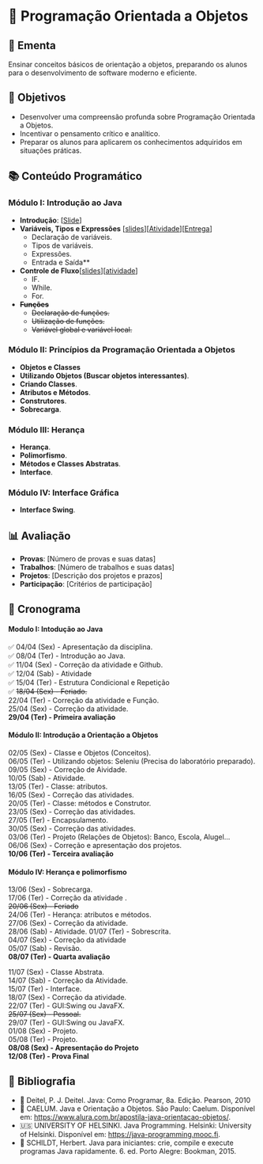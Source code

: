 # 🚀 Programação Orientada a Objetos

## 📜 Ementa
Ensinar conceitos básicos de orientação a objetos, preparando os alunos para o desenvolvimento de software moderno e eficiente.

## 🎯 Objetivos
- Desenvolver uma compreensão profunda sobre Programação Orientada a Objetos.
- Incentivar o pensamento crítico e analítico.
- Preparar os alunos para aplicarem os conhecimentos adquiridos em situações práticas.

## 📚 Conteúdo Programático

### Módulo I: Introdução ao Java
- **Introdução**: [[Slide](https://drive.google.com/file/d/19Wk10WPw_d1NWZxqK2GlNlveLzAoZQBc/view?usp=sharing)]
- **Variáveis, Tipos e Expressões** [[slides](https://drive.google.com/file/d/19h5v5yZWKlgtVKqozDhpHRAHpHpeM420/view?usp=sharing)][[Atividade](https://drive.google.com/file/d/19ybSC1y0NuiiXyvq1iq7g9IHQD633qc2/view?usp=sharing)][[Entrega](https://classroom.github.com/a/W8tgeZi7)]
  - Declaração de variáveis.
  - Tipos de variáveis.
  - Expressões.
  - Entrada e Saída**
- **Controle de Fluxo**[[slides](https://drive.google.com/file/d/1ED3F_sM7kd9gSXkxn9i0dmXxXwjYtKpR/view?usp=sharing)][[atividade](https://drive.google.com/file/d/1FUpQL4STAMkB32_ohvR0oJ1Ig4gVLlvP/view?usp=sharing)]
  - IF.
  - While.
  - For.
- ~~**Funções**~~
  - ~~Declaração de funções.~~
  - ~~Utilização de funções.~~
  - ~~Variável global e variável local.~~

### Módulo II: Princípios da Programação Orientada a Objetos
- **Objetos e Classes**
- **Utilizando Objetos (Buscar objetos interessantes)**.
- **Criando Classes**.
- **Atributos e Métodos**.
- **Construtores**.
- **Sobrecarga**.

### Módulo III: Herança
- **Herança**.
- **Polimorfismo**.
- **Métodos e Classes Abstratas**.
- **Interface**.

### Módulo IV: Interface Gráfica
- **Interface Swing**.

## 📊 Avaliação
- **Provas**: [Número de provas e suas datas]
- **Trabalhos**: [Número de trabalhos e suas datas]
- **Projetos**: [Descrição dos projetos e prazos]
- **Participação**: [Critérios de participação]

## 📅 Cronograma
#### Modulo I: Intodução ao Java
:white_check_mark: 04/04 (Sex) - Apresentação da disciplina.   
:white_check_mark: 08/04 (Ter) - Introdução ao Java.  
:white_check_mark: 11/04 (Sex) - Correção da atividade e Github.  
:white_check_mark: 12/04 (Sab) - Atividade  
:white_check_mark: 15/04 (Ter) - Estrutura Condicional e Repetição  
:white_check_mark: ~~18/04 (Sex) - Feriado.~~  
22/04 (Ter) - Correção da atividade e Função.  
25/04 (Sex) -  Correção da atividade.  
**29/04 (Ter) - Primeira avaliação**  

#### Módulo II: Introdução a Orientação a Objetos 
02/05 (Sex) - Classe e Objetos (Conceitos).  
06/05 (Ter) - Utilizando objetos: Seleniu (Precisa do laboratório preparado).  
09/05 (Sex) - Correção de Aividade.  
10/05 (Sab) - Atividade.  
13/05 (Ter) - Classe: atributos.  
16/05 (Sex) - Correção das atividades.  
20/05 (Ter) - Classe: métodos e Construtor.  
23/05 (Sex) - Correção das atividades.  
27/05 (Ter) - Encapsulamento.  
30/05 (Sex) - Correção das atividades.  
03/06 (Ter) - Projeto (Relações de Objetos): Banco, Escola, Alugel...  
06/06 (Sex) - Correção e apresentação dos projetos.  
**10/06 (Ter) - Terceira avaliação** 

#### Módulo IV: Herança e polimorfismo
13/06 (Sex) - Sobrecarga.  
17/06 (Ter) - Correção da atividade .  
~~20/06 (Sex) - Feriado~~  
24/06 (Ter) - Herança: atributos e métodos.   
27/06 (Sex) - Correção da atividade.  
28/06 (Sab) - Atividade.
01/07 (Ter) - Sobrescrita.  
04/07 (Sex) - Correção da atividade  
05/07 (Sab) - Revisão.  
**08/07 (Ter) - Quarta avaliação**  

11/07 (Sex) - Classe Abstrata.  
14/07 (Sab) - Correção da Atividade.  
15/07 (Ter) - Interface.  
18/07 (Sex) - Correção da atividade.  
22/07 (Ter) - GUI:Swing ou JavaFX.   
~~25/07 (Sex) - Pessoal.~~  
29/07 (Ter) - GUI:Swing ou JavaFX.  
01/08 (Sex) - Projeto.  
05/08 (Ter) - Projeto.  
**08/08 (Sex) - Apresentação do Projeto**\
**12/08 (Ter) - Prova Final**


## 📖 Bibliografia
- :book: Deitel, P. J. Deitel. Java: Como Programar, 8a. Edição. Pearson, 2010
- :page_facing_up: CAELUM. Java e Orientação a Objetos. São Paulo: Caelum. Disponível em: https://www.alura.com.br/apostila-java-orientacao-objetos/.
- :us: UNIVERSITY OF HELSINKI. Java Programming. Helsinki: University of Helsinki. Disponível em: https://java-programming.mooc.fi.  
- :book: SCHILDT, Herbert. Java para iniciantes: crie, compile e execute programas Java rapidamente. 6. ed. Porto Alegre: Bookman, 2015.​

